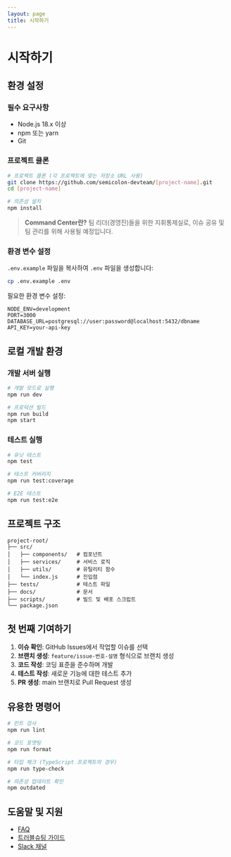 ```yaml
---
layout: page
title: 시작하기
---
```


# 시작하기

## 환경 설정

### 필수 요구사항

- Node.js 18.x 이상
- npm 또는 yarn
- Git

### 프로젝트 클론

```bash
# 프로젝트 클론 (각 프로젝트에 맞는 저장소 URL 사용)
git clone https://github.com/semicolon-devteam/[project-name].git
cd [project-name]

# 의존성 설치
npm install
```

> **Command Center란?** 팀 리더(경영진)들을 위한 지휘통제실로, 이슈 공유 및 팀 관리를 위해 사용될 예정입니다.

### 환경 변수 설정

`.env.example` 파일을 복사하여 `.env` 파일을 생성합니다:

```bash
cp .env.example .env
```

필요한 환경 변수 설정:
```env
NODE_ENV=development
PORT=3000
DATABASE_URL=postgresql://user:password@localhost:5432/dbname
API_KEY=your-api-key
```

## 로컬 개발 환경

### 개발 서버 실행

```bash
# 개발 모드로 실행
npm run dev

# 프로덕션 빌드
npm run build
npm start
```

### 테스트 실행

```bash
# 유닛 테스트
npm test

# 테스트 커버리지
npm run test:coverage

# E2E 테스트
npm run test:e2e
```

## 프로젝트 구조

```
project-root/
├── src/
│   ├── components/   # 컴포넌트
│   ├── services/     # 서비스 로직
│   ├── utils/        # 유틸리티 함수
│   └── index.js      # 진입점
├── tests/            # 테스트 파일
├── docs/             # 문서
├── scripts/          # 빌드 및 배포 스크립트
└── package.json
```

## 첫 번째 기여하기

1. **이슈 확인**: GitHub Issues에서 작업할 이슈를 선택
2. **브랜치 생성**: `feature/issue-번호-설명` 형식으로 브랜치 생성
3. **코드 작성**: 코딩 표준을 준수하며 개발
4. **테스트 작성**: 새로운 기능에 대한 테스트 추가
5. **PR 생성**: main 브랜치로 Pull Request 생성

## 유용한 명령어

```bash
# 린트 검사
npm run lint

# 코드 포맷팅
npm run format

# 타입 체크 (TypeScript 프로젝트의 경우)
npm run type-check

# 의존성 업데이트 확인
npm outdated
```

## 도움말 및 지원

- [FAQ](/docs/resources/)
- [트러블슈팅 가이드](/docs/resources/)
- [Slack 채널](https://semicolon-team.slack.com)

